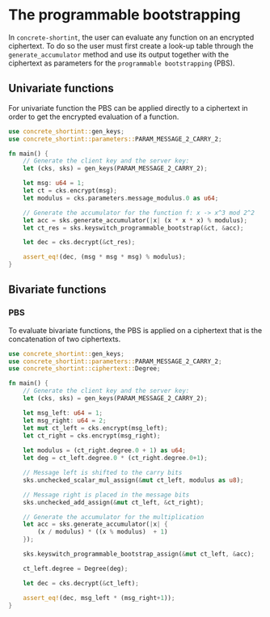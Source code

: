 # The programmable bootstrapping

In `concrete-shortint`, the user can evaluate any function on an encrypted ciphertext. To do so the user must first
create a look-up table through the `generate_accumulator` method and use its output together with the ciphertext 
as parameters for the `programmable bootstrapping` (PBS).


## Univariate functions

For univariate function the PBS can be applied directly to a ciphertext in order to get the encrypted evaluation of
a function.

```rust
use concrete_shortint::gen_keys;
use concrete_shortint::parameters::PARAM_MESSAGE_2_CARRY_2;

fn main() {
    // Generate the client key and the server key:
    let (cks, sks) = gen_keys(PARAM_MESSAGE_2_CARRY_2);

    let msg: u64 = 1;
    let ct = cks.encrypt(msg);
    let modulus = cks.parameters.message_modulus.0 as u64;

    // Generate the accumulator for the function f: x -> x^3 mod 2^2
    let acc = sks.generate_accumulator(|x| (x * x * x) % modulus);
    let ct_res = sks.keyswitch_programmable_bootstrap(&ct, &acc);

    let dec = cks.decrypt(&ct_res);

    assert_eq!(dec, (msg * msg * msg) % modulus);
}
```

## Bivariate functions

### PBS
To evaluate bivariate functions, the PBS is applied on a ciphertext that is the concatenation of two ciphertexts.

```rust
use concrete_shortint::gen_keys;
use concrete_shortint::parameters::PARAM_MESSAGE_2_CARRY_2;
use concrete_shortint::ciphertext::Degree;

fn main() {
    // Generate the client key and the server key:
    let (cks, sks) = gen_keys(PARAM_MESSAGE_2_CARRY_2);

    let msg_left: u64 = 1;
    let msg_right: u64 = 2;
    let mut ct_left = cks.encrypt(msg_left);
    let ct_right = cks.encrypt(msg_right);
    
    let modulus = (ct_right.degree.0 + 1) as u64;
    let deg = ct_left.degree.0 * (ct_right.degree.0+1);

    // Message left is shifted to the carry bits
    sks.unchecked_scalar_mul_assign(&mut ct_left, modulus as u8);

    // Message right is placed in the message bits
    sks.unchecked_add_assign(&mut ct_left, &ct_right);

    // Generate the accumulator for the multiplication
    let acc = sks.generate_accumulator(|x| {
        (x / modulus) * ((x % modulus)  + 1)
    });

    sks.keyswitch_programmable_bootstrap_assign(&mut ct_left, &acc);

    ct_left.degree = Degree(deg);

    let dec = cks.decrypt(&ct_left);

    assert_eq!(dec, msg_left * (msg_right+1));
}
```